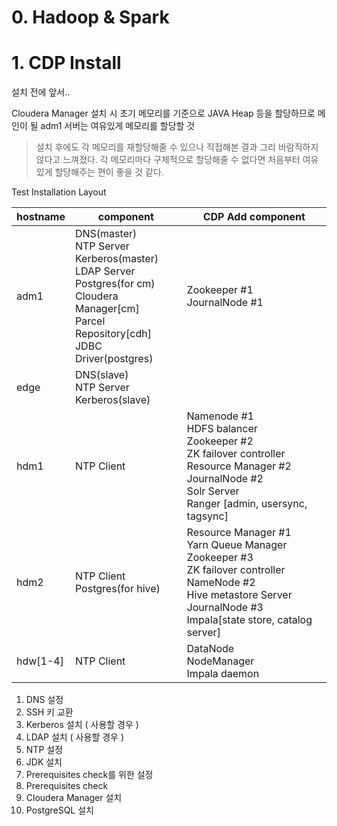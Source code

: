 # 0. Hadoop & Spark



# 1. CDP Install

설치 전에 앞서..

Cloudera Manager 설치 시 초기 메모리를 기준으로 JAVA Heap 등을 할당하므로 메인이 될 adm1 서버는 여유있게 메모리를 할당할 것

> 설치 후에도 각 메모리를 재할당해줄 수 있으나 직접해본 결과 그리 바람직하지 않다고 느껴졌다. 각 메모리마다 구체적으로 할당해줄 수 없다면 처음부터 여유있게 할당해주는 편이 좋을 것 같다.

Test Installation Layout

| hostname | component                                                    | CDP Add component                                            |
| -------- | ------------------------------------------------------------ | ------------------------------------------------------------ |
| adm1     | DNS(master)<br />NTP Server<br />Kerberos(master)<br />LDAP Server<br />Postgres(for cm)<br />Cloudera Manager[cm]<br />Parcel Repository[cdh]<br />JDBC Driver(postgres) | Zookeeper #1<br />JournalNode #1                             |
| edge     | DNS(slave)<br />NTP Server<br />Kerberos(slave)              |                                                              |
| hdm1     | NTP Client                                                   | Namenode #1<br />HDFS balancer<br />Zookeeper #2<br />ZK failover controller<br />Resource Manager #2<br />JournalNode #2<br />Solr Server<br />Ranger [admin, usersync, tagsync] |
| hdm2     | NTP Client<br />Postgres(for hive)                           | Resource Manager #1<br />Yarn Queue Manager<br />Zookeeper #3<br />ZK failover controller<br />NameNode #2<br />Hive metastore Server<br />JournalNode #3<br />Impala[state store, catalog server] |
| hdw[1-4] | NTP Client                                                   | DataNode<br />NodeManager<br />Impala daemon                 |



1. DNS 설정
2. SSH 키 교환
3. Kerberos 설치 ( 사용할 경우 )
4. LDAP 설치 ( 사용할 경우 )
5. NTP 설정
6. JDK 설치
7. Prerequisites check를 위한 설정
8. Prerequisites check
9. Cloudera Manager 설치
10. PostgreSQL 설치